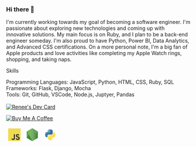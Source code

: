 ### Hi there 👋

I'm currently working towards my goal of becoming a software engineer. I'm passionate about exploring new technologies and coming up with innovative solutions. My main focus is on Ruby, and I plan to be a back-end engineer someday. I'm also proud to have Python, Power BI, Data Analytics, and Advanced CSS certifications. On a more personal note, I'm a big fan of Apple products and love activities like completing my Apple Watch rings, shopping, and taking naps.

Skills

Programming Languages: JavaScript, Python, HTML, CSS, Ruby, SQL
<br>
Frameworks: Flask, Django, Mocha
<br>
Tools: Git, GitHub, VSCode, Node.js, Juptyer, Pandas
<br>
<br>
<a href="https://app.daily.dev/walkrrrr"><img src="https://api.daily.dev/devcards/f7a4abc2c6ab4845b1bf9cc594403c60.png?r=mps" width="400" alt="Renee's Dev Card"/></a>

<a href="https://www.buymeacoffee.com/walkrrr" target="_blank"><img src="https://cdn.buymeacoffee.com/buttons/v2/default-yellow.png" alt="Buy Me A Coffee" style="height: 60px !important;width: 217px !important;" ></a>
<br>

<p float="left">
<img style="padding:5px;" align="center" alt="Javascript" width="35px" src="https://raw.githubusercontent.com/devicons/devicon/master/icons/javascript/javascript-original.svg"/>
<img style="padding:5px;" align="center" alt="NodeJS" width="35px" src="https://raw.githubusercontent.com/github/explore/80688e429a7d4ef2fca1e82350fe8e3517d3494d/topics/nodejs/nodejs.png"/>
<img style="padding:5px;" align="center" alt="Python" width="35px" src="https://raw.githubusercontent.com/devicons/devicon/master/icons/python/python-original.svg"/>
<!-- and more such images with different URLs in src -->
</p>


<!--
**walkrrr/walkrrr** is a ✨ _special_ ✨ repository because its `README.md` (this file) appears on your GitHub profile.


